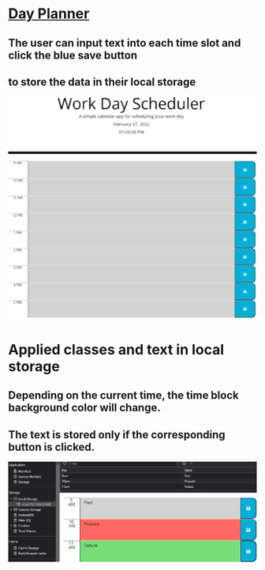 <h1><a href="https://jamehzlee.github.io/Day-Planner/">Day Planner</a></h1>

## The user can input text into each time slot and click the blue save button
## to store the data in their local storage

![day planner page](./assets/images/day-planner-screen.png)


# Applied classes and text in local storage

## Depending on the current time, the time block background color will change.
## The text is stored only if the corresponding button is clicked.

![day planner page](./assets/images/working-planner.png)